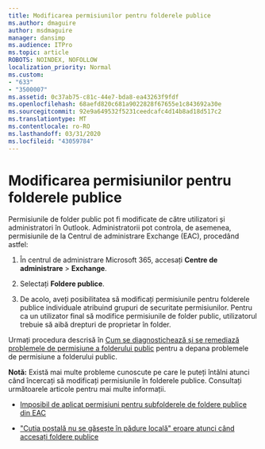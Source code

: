 ```yaml
---
title: Modificarea permisiunilor pentru folderele publice
ms.author: dmaguire
author: msdmaguire
manager: dansimp
ms.audience: ITPro
ms.topic: article
ROBOTS: NOINDEX, NOFOLLOW
localization_priority: Normal
ms.custom:
- "633"
- "3500007"
ms.assetid: 0c37ab75-c81c-44e7-bda8-ea43263f9fdf
ms.openlocfilehash: 68aefd820c681a9022828f67655e1c843692a30e
ms.sourcegitcommit: 92e9a649532f5231ceedcafc4d14b8ad18d517c2
ms.translationtype: MT
ms.contentlocale: ro-RO
ms.lasthandoff: 03/31/2020
ms.locfileid: "43059784"
---
```

# <a name="changing-public-folder-permissions"></a>Modificarea permisiunilor pentru folderele publice

Permisiunile de folder public pot fi modificate de către utilizatori și administratori în Outlook. Administratorii pot controla, de asemenea, permisiunile de la Centrul de administrare Exchange (EAC), procedând astfel:
  
1. În centrul de administrare Microsoft 365, accesați **Centre de administrare** \> **Exchange**.

2. Selectați **Foldere publice**.

3. De acolo, aveți posibilitatea să modificați permisiunile pentru folderele publice individuale atribuind grupuri de securitate permisiunilor. Pentru ca un utilizator final să modifice permisiunile de folder public, utilizatorul trebuie să aibă drepturi de proprietar în folder.

Urmați procedura descrisă în [Cum se diagnostichează și se remediază problemele de permisiune a folderului public](https://docs.microsoft.com/exchange/troubleshoot/public-folders/public-folder-permission-issues) pentru a depana problemele de permisiune a folderului public.

**Notă:** Există mai multe probleme cunoscute pe care le puteți întâlni atunci când încercați să modificați permisiunile în folderele publice. Consultați următoarele articole pentru mai multe informații.

- [Imposibil de aplicat permisiuni pentru subfolderele de foldere publice din EAC](https://docs.microsoft.com/exchange/troubleshoot/public-folders/can%E2%80%99t-apply-permissions-public-folder-subfolders)

- ["Cutia poștală nu se găsește în pădure locală" eroare atunci când accesați foldere publice](https://docs.microsoft.com/exchange/troubleshoot/public-folders/mailbox-not-found-local-forest-public-folder)
